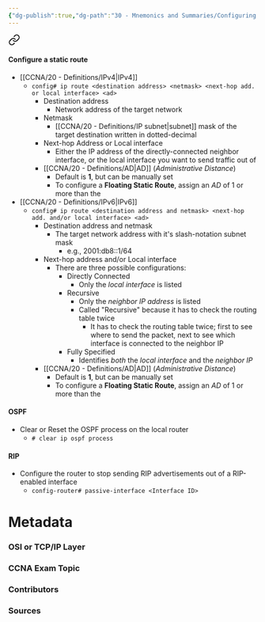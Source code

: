 ```yaml
---
{"dg-publish":true,"dg-path":"30 - Mnemonics and Summaries/Configuring Routes.md","permalink":"/30-mnemonics-and-summaries/configuring-routes/"}
---
```



<div class="transclusion internal-embed is-loaded"><a class="markdown-embed-link" href="/20-definitions/static-route/#configure-a-static-route" aria-label="Open link"><svg xmlns="http://www.w3.org/2000/svg" width="24" height="24" viewBox="0 0 24 24" fill="none" stroke="currentColor" stroke-width="2" stroke-linecap="round" stroke-linejoin="round" class="svg-icon lucide-link"><path d="M10 13a5 5 0 0 0 7.54.54l3-3a5 5 0 0 0-7.07-7.07l-1.72 1.71"></path><path d="M14 11a5 5 0 0 0-7.54-.54l-3 3a5 5 0 0 0 7.07 7.07l1.71-1.71"></path></svg></a><div class="markdown-embed">



#### Configure a static route
- [[CCNA/20 - Definitions/IPv4\|IPv4]]
	- `config# ip route <destination address> <netmask> <next-hop add. or local interface> <ad>`
		- Destination address
			- Network address of the target network
		- Netmask
			- [[CCNA/20 - Definitions/IP subnet\|subnet]] mask of the target destination written in dotted-decimal
		- Next-hop Address or Local interface
			- Either the IP address of the directly-connected neighbor interface, or the local interface you want to send traffic out of
		- [[CCNA/20 - Definitions/AD\|AD]] (*Administrative Distance*)
			- Default is **1**, but can be manually set
			- To configure a **Floating Static Route**, assign an *AD* of 1 or more than the 
- [[CCNA/20 - Definitions/IPv6\|IPv6]]
	- `config# ip route <destination address and netmask> <next-hop add. and/or local interface> <ad>`
		- Destination address and netmask
			- The target network address with it's slash-notation subnet mask
				- e.g., 2001:db8::1/64
		- Next-hop address and/or Local interface
			- There are three possible configurations:
				- Directly Connected
					- Only the *local interface* is listed
				- Recursive
					- Only the *neighbor IP address* is listed
					- Called "Recursive" because it has to check the routing table twice
						- It has to check the routing table twice; first to see where to send the packet, next to see which interface is connected to the neighbor IP
				- Fully Specified
					- Identifies *both* the *local interface* and the *neighbor IP*
		- [[CCNA/20 - Definitions/AD\|AD]] (*Administrative Distance*)
			- Default is **1**, but can be manually set
			- To configure a **Floating Static Route**, assign an *AD* of 1 or more than the 




</div></div>


#### OSPF
- Clear or Reset the OSPF process on the local router
	- `# clear ip ospf process`


#### RIP
- Configure the router to stop sending RIP advertisements out of a RIP-enabled interface
	- `config-router# passive-interface <Interface ID>`




# Metadata
### OSI or TCP/IP Layer

### CCNA Exam Topic

### Contributors

### Sources
